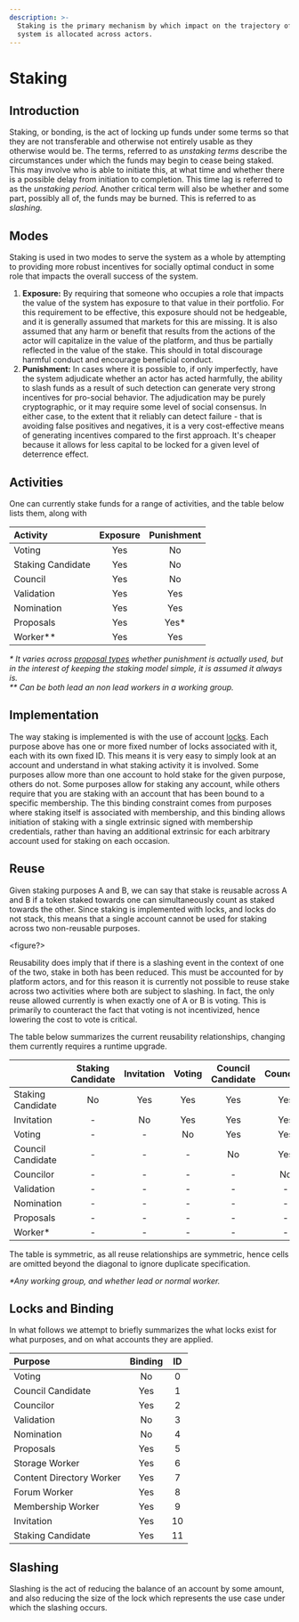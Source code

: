 ```yaml
---
description: >-
  Staking is the primary mechanism by which impact on the trajectory of the
  system is allocated across actors.
---
```


# Staking

## Introduction

Staking, or bonding, is the act of locking up funds under some terms so that they are not transferable and otherwise not entirely usable as they otherwise would be. The terms, referred to as _unstaking terms_ describe the circumstances under which the funds may begin to cease being staked. This may involve who is able to initiate this, at what time and whether there is a possible delay from initiation to completion. This time lag is referred to as the _unstaking period._ Another critical term will also be whether and some part, possibly all of, the funds may be burned. This is referred to as _slashing._

## **Modes**

Staking is used in two modes to serve the system as a whole by attempting to providing more robust incentives for socially optimal conduct in some role that impacts the overall success of the system.

1. **Exposure:** By requiring that someone who occupies a role that impacts the value of the system has exposure to that value in their portfolio. For this requirement to be effective, this exposure should not be hedgeable, and it is generally assumed that markets for this are missing. It is also assumed that any harm or benefit that results from the actions of the actor will capitalize in the value of the platform, and thus be partially reflected in the value of the stake. This should in total discourage harmful conduct and encourage beneficial conduct. 
2. **Punishment:** In cases where it is possible to, if only imperfectly, have the system adjudicate whether an actor has acted harmfully, the ability to slash funds as a result of such detection can generate very strong incentives for pro-social behavior. The adjudication may be purely cryptographic, or it may require some level of social consensus. In either case, to the extent that it reliably can detect failure - that is avoiding false positives and negatives, it is a very cost-effective means of generating incentives compared to the first approach. It's cheaper because it allows for less capital to be locked for a given level of deterrence effect. 

## Activities

One can currently stake funds for a range of activities, and the table below lists them, along with

| Activity | Exposure | Punishment |
| :--- | :---: | :---: |
| Voting | Yes | No |
| Staking Candidate | Yes | No |
| Council | Yes | No |
| Validation | Yes | Yes |
| Nomination | Yes | Yes |
| Proposals | Yes | Yes\* |
| Worker\*\* | Yes | Yes |

_\* It varies across_ [_proposal types_](../governance/proposals.md#proposal-type) _whether punishment is actually used, but in the interest of keeping the staking model simple, it is assumed it always is.  
\*\* Can be both lead an non lead workers in a working group._

## Implementation

The way staking is implemented is with the use of account [locks](staking.md). Each purpose above has one or more fixed number of locks associated with it, each with its own fixed ID. This means it is very easy to simply look at an account and understand in what staking activity it is involved. Some purposes allow more than one account to hold stake for the given purpose, others do not. Some purposes allow for staking any account, while others require that you are staking with an account that has been bound to a specific membership. The this binding constraint comes from purposes where staking itself is associated with membership, and this binding allows initiation of staking with a single extrinsic signed with membership credentials, rather than having an additional extrinsic for each arbitrary account used for staking on each occasion.

## Reuse

Given staking purposes A and B, we can say that stake is reusable across A and B if a token staked towards one can simultaneously count as staked towards the other. Since staking is implemented with locks, and locks do not stack, this means that a single account cannot be used for staking across two non-reusable purposes.

&lt;figure?&gt;

Reusability does imply that if there is a slashing event in the context of one of the two, stake in both has been reduced. This must be accounted for by platform actors, and for this reason it is currently not possible to reuse stake across two activities where both are subject to slashing. In fact, the only reuse allowed currently is when exactly one of A or B is voting. This is primarily to counteract the fact that voting is not incentivized, hence lowering the cost to vote is critical.

The table below summarizes the current reusability relationships, changing them currently requires a runtime upgrade.

|  | Staking Candidate |Invitation | Voting | Council Candidate | Councilor | Validation | Nomination | Proposals | Worker\* |
| :--- | :---: | :---: | :---: | :---: | :---: | :---: | :---: | :---: | :---: |
| Staking Candidate | No | Yes | Yes | Yes | Yes | Yes | Yes | Yes | Yes |
| Invitation | - | No | Yes | Yes | Yes | Yes | Yes | Yes | Yes |
| Voting | - | - | No | Yes | Yes | Yes | Yes | Yes | Yes |
| Council Candidate | - | - | - | No | Yes | No | No | No | No |
| Councilor | - | - | - | - | No | No | No | No | No |
| Validation | - | - | - | - | - | No | No | No | No |
| Nomination | - | - | - | - | - | - | No | No | No |
| Proposals | - | - | - | - | - | - | - | No | No |
| Worker\* | - | - | - | - | - | - | - | - | No |

The table is symmetric, as all reuse relationships are symmetric, hence cells are omitted beyond the diagonal to ignore duplicate specification.

_\*Any working group, and whether lead or normal worker._

## Locks and Binding

In what follows we attempt to briefly summarizes the what locks exist for what purposes, and on what accounts they are applied.

| Purpose | Binding | ID |
| :--- | :---: | :---: |
| Voting | No | 0 |
| Council Candidate | Yes | 1 |
| Councilor | Yes | 2 |
| Validation | No | 3 |
| Nomination | No | 4 |
| Proposals | Yes | 5 |
| Storage Worker | Yes | 6 |
| Content Directory Worker | Yes | 7 |
| Forum Worker | Yes | 8 |
| Membership Worker | Yes | 9 |
| Invitation | Yes | 10 |
| Staking Candidate | Yes | 11 |

## Slashing

Slashing is the act of reducing the balance of an account by some amount, and also reducing the size of the lock which represents the use case under which the slashing occurs.

